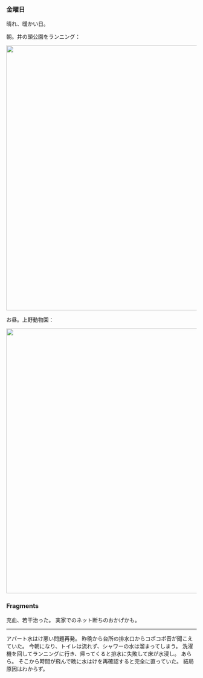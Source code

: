 ### 金曜日

晴れ、暖かい日。

朝。井の頭公園をランニング：

<img src="https://i.imgur.com/lNNG1ll.jpg" width="700">

お昼。上野動物園：

<img src="https://i.imgur.com/x4osXjO.jpg" width="700">

### Fragments

充血、若干治った。
実家でのネット断ちのおかげかも。

---

アパート水はけ悪い問題再発。
昨晩から台所の排水口からコポコポ音が聞こえていた。
今朝になり、トイレは流れず、シャワーの水は溜まってしまう。
洗濯機を回してランニングに行き、帰ってくると排水に失敗して床が水浸し。
あらら。
そこから時間が飛んで晩に水はけを再確認すると完全に直っていた。
結局原因はわからず。